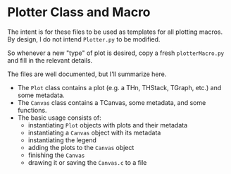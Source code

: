 # Plotter Class and Macro

The intent is for these files to be used as templates for all plotting macros. By design, I do not intend `Plotter.py` to be modified.

So whenever a new "type" of plot is desired, copy a fresh `plotterMacro.py` and fill in the relevant details.

The files are well documented, but I'll summarize here.
  * The `Plot` class contains a plot (e.g. a THn, THStack, TGraph, etc.) and some metadata.
  * The `Canvas` class contains a TCanvas, some metadata, and some functions.
  * The basic usage consists of:
    * instantiating `Plot` objects with plots and their metadata
    * instantiating a `Canvas` object with its metadata
    * instantiating the legend
    * adding the plots to the `Canvas` object
    * finishing the `Canvas`
    * drawing it or saving the `Canvas.c` to a file
